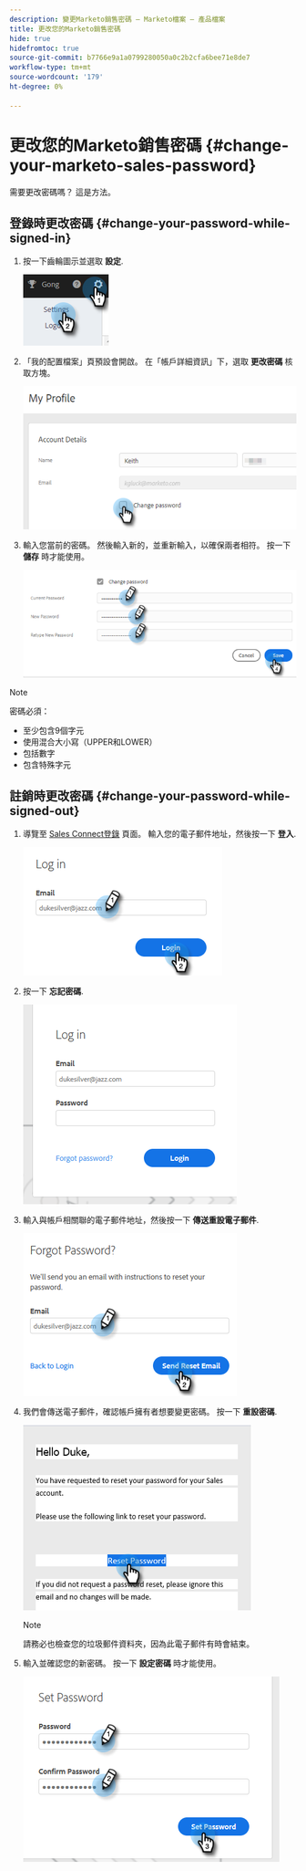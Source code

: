 ```yaml
---
description: 變更Marketo銷售密碼 — Marketo檔案 — 產品檔案
title: 更改您的Marketo銷售密碼
hide: true
hidefromtoc: true
source-git-commit: b7766e9a1a0799280050a0c2b2cfa6bee71e8de7
workflow-type: tm+mt
source-wordcount: '179'
ht-degree: 0%

---
```


# 更改您的Marketo銷售密碼 {#change-your-marketo-sales-password}

需要更改密碼嗎？ 這是方法。

## 登錄時更改密碼 {#change-your-password-while-signed-in}

1. 按一下齒輪圖示並選取 **設定**.

   ![](assets/change-your-marketo-sales-password-1.png)

1. 「我的配置檔案」頁預設會開啟。 在「帳戶詳細資訊」下，選取 **更改密碼** 核取方塊。

   ![](assets/change-your-marketo-sales-password-2.png)

1. 輸入您當前的密碼。 然後輸入新的，並重新輸入，以確保兩者相符。 按一下 **儲存** 時才能使用。

   ![](assets/change-your-marketo-sales-password-3.png)

>[!NOTE]
>
>密碼必須：
>
>* 至少包含9個字元
>* 使用混合大小寫（UPPER和LOWER）
>* 包括數字
>* 包含特殊字元


## 註銷時更改密碼 {#change-your-password-while-signed-out}

1. 導覽至 [Sales Connect登錄](https://toutapp.com/login) 頁面。 輸入您的電子郵件地址，然後按一下 **登入**.

   ![](assets/change-your-marketo-sales-password-4.png)

1. 按一下 **忘記密碼**.

   ![](assets/change-your-marketo-sales-password-5.png)

1. 輸入與帳戶相關聯的電子郵件地址，然後按一下 **傳送重設電子郵件**.

   ![](assets/change-your-marketo-sales-password-6.png)

1. 我們會傳送電子郵件，確認帳戶擁有者想要變更密碼。 按一下 **重設密碼**.

   ![](assets/change-your-marketo-sales-password-7.png)

   >[!NOTE]
   >
   >請務必也檢查您的垃圾郵件資料夾，因為此電子郵件有時會結束。

1. 輸入並確認您的新密碼。 按一下 **設定密碼** 時才能使用。

   ![](assets/change-your-marketo-sales-password-8.png)
